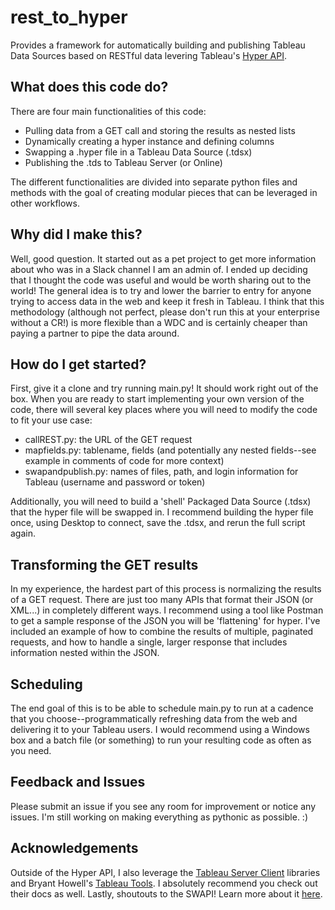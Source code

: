 # rest_to_hyper
Provides a framework for automatically building and publishing Tableau Data Sources based on RESTful data levering Tableau's [Hyper API](https://help.tableau.com/current/api/hyper_api/en-us/index.html).

## What does this code do?
There are four main functionalities of this code:
- Pulling data from a GET call and storing the results as nested lists
- Dynamically creating a hyper instance and defining columns
- Swapping a .hyper file in a Tableau Data Source (.tdsx)
- Publishing the .tds to Tableau Server (or Online)

The different functionalities are divided into separate python files and methods with the goal of creating modular pieces that can be leveraged in other workflows.

## Why did I make this?
Well, good question. It started out as a pet project to get more information about who was in a Slack channel I am an admin of. I ended up deciding that I thought the code was useful and would be worth sharing out to the world! The general idea is to try and lower the barrier to entry for anyone trying to access data in the web and keep it fresh in Tableau. I think that this methodology (although not perfect, please don't run this at your enterprise without a CR!) is more flexible than a WDC and is certainly cheaper than paying a partner to pipe the data around.


## How do I get started?
First, give it a clone and try running main.py! It should work right out of the box. When you are ready to start implementing your own version of the code, there will several key places where you will need to modify the code to fit your use case:
- callREST.py: the URL of the GET request
- mapfields.py: tablename, fields (and potentially any nested fields--see example in comments of code for more context)
- swapandpublish.py: names of files, path, and login information for Tableau (username and password or token)

Additionally, you will need to build a 'shell' Packaged Data Source (.tdsx) that the hyper file will be swapped in. I recommend building the hyper file once, using Desktop to connect, save the .tdsx, and rerun the full script again.


## Transforming the GET results
In my experience, the hardest part of this process is normalizing the results of a GET request. There are just too many APIs that format their JSON (or XML...) in completely different ways. I recommend using a tool like Postman to get a sample response of the JSON you will be 'flattening' for hyper. I've included an example of how to combine the results of multiple, paginated requests, and how to handle a single, larger response that includes information nested within the JSON.

## Scheduling
The end goal of this is to be able to schedule main.py to run at a cadence that you choose--programmatically refreshing data from the web and delivering it to your Tableau users. I would recommend using a Windows box and a batch file (or something) to run your resulting code as often as you need.

## Feedback and Issues
Please submit an issue if you see any room for improvement or notice any issues. I'm still working on making everything as pythonic as possible. :)

## Acknowledgements
Outside of the Hyper API, I also leverage the [Tableau Server Client](https://tableau.github.io/server-client-python/docs/) libraries and Bryant Howell's [Tableau Tools](https://github.com/bryantbhowell/tableau_tools). I absolutely recommend you check out their docs as well. Lastly, shoutouts to the SWAPI! Learn more about it [here](https://swapi.co/).
